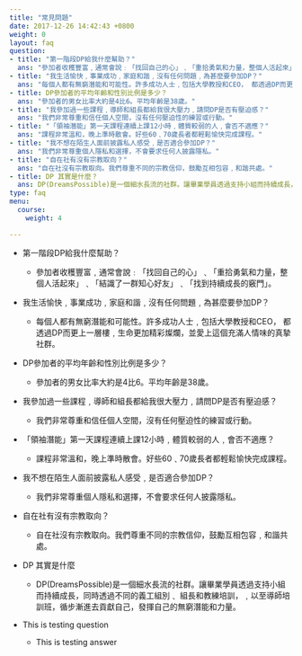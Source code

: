 ```yaml
---
title: "常見問題"
date: 2017-12-26 14:42:43 +0800
weight: 0
layout: faq
question:
- title: "第一階段DP給我什麼幫助？"
  ans: "參加者收穫豐富﹐通常會說﹕「找回自己的心」﹑「重拾勇氣和力量，整個人活起來」﹑「結識了一群知心好友」﹑「找到持續成長的竅門」。"
- title: "我生活愉快﹐事業成功﹐家庭和諧﹐沒有任何問題﹐為甚麼要參加DP？"
  ans: "每個人都有無窮潛能和可能性。許多成功人士﹐包括大學教授和CEO， 都透過DP而更上一層樓﹐生命更加精彩燦爛，並愛上這個充滿人情味的真摯社群。"
- title: DP參加者的平均年齡和性別比例是多少？
  ans: "參加者的男女比率大約是4比6。平均年齡是38歲。"
- title: "我參加過一些課程﹐導師和組長都給我很大壓力﹐請問DP是否有壓迫感？"
  ans: "我們非常尊重和信任個人空間，沒有任何壓迫性的練習或行動。"
- title: "「領袖潛能」第一天課程連續上課12小時﹐體質較弱的人﹐會否不適應？"
  ans: "課程非常溫和，晚上準時散會。好些60﹑70歲長者都輕鬆愉快完成課程。"
- title: "我不想在陌生人面前披露私人感受﹐是否適合參加DP？"
  ans: "我們非常尊重個人隱私和選擇，不會要求任何人披露隱私。"
- title: "自在社有沒有宗教取向？"
  ans: "自在社沒有宗教取向。我們尊重不同的宗教信仰，鼓勵互相包容﹐和諧共處。"
- title: DP 其實是什麼？
  ans: DP(DreamsPossible)是一個細水長流的社群。讓畢業學員透過支持小組而持續成長，同時透過不同的義工組別﹑ 組長和教練培訓，﹐以至導師培訓班，循步漸進去貢獻自己，發揮自己的無窮潛能和力量。
type: faq
menu:
  course:
    weight: 4

---
```

* 第一階段DP給我什麼幫助？
  * 參加者收穫豐富﹐通常會說﹕「找回自己的心」﹑「重拾勇氣和力量，整個人活起來」﹑「結識了一群知心好友」﹑「找到持續成長的竅門」。
  
* 我生活愉快﹐事業成功﹐家庭和諧﹐沒有任何問題﹐為甚麼要參加DP？
  * 每個人都有無窮潛能和可能性。許多成功人士﹐包括大學教授和CEO， 都透過DP而更上一層樓﹐生命更加精彩燦爛，並愛上這個充滿人情味的真摯社群。
* DP參加者的平均年齡和性別比例是多少？
  * 參加者的男女比率大約是4比6。平均年齡是38歲。
* 我參加過一些課程﹐導師和組長都給我很大壓力﹐請問DP是否有壓迫感？
  * 我們非常尊重和信任個人空間，沒有任何壓迫性的練習或行動。
* 「領袖潛能」第一天課程連續上課12小時﹐體質較弱的人﹐會否不適應？
  * 課程非常溫和，晚上準時散會。好些60﹑70歲長者都輕鬆愉快完成課程。
* 我不想在陌生人面前披露私人感受﹐是否適合參加DP？
  * 我們非常尊重個人隱私和選擇，不會要求任何人披露隱私。
* 自在社有沒有宗教取向？
  * 自在社沒有宗教取向。我們尊重不同的宗教信仰，鼓勵互相包容﹐和諧共處。
* DP 其實是什麼
  * DP(DreamsPossible)是一個細水長流的社群。讓畢業學員透過支持小組而持續成長，同時透過不同的義工組別﹑ 組長和教練培訓，﹐以至導師培訓班，循步漸進去貢獻自己，發揮自己的無窮潛能和力量。
* This is testing question
  * This is testing answer